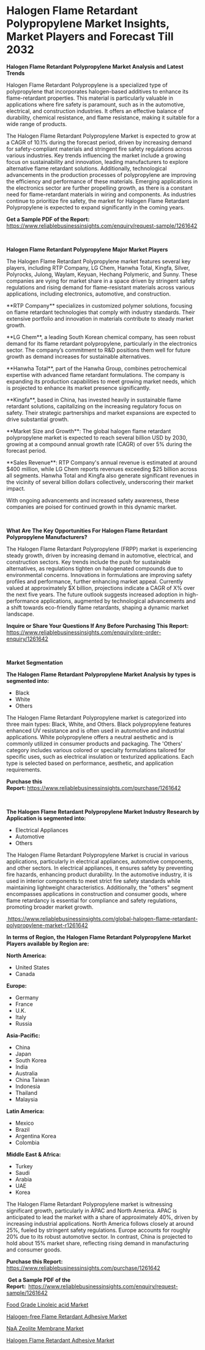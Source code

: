 <p><h1>Halogen Flame Retardant Polypropylene Market Insights, Market Players and Forecast Till 2032</h1></p><p><strong>Halogen Flame Retardant Polypropylene Market Analysis and Latest Trends</strong></p>
<p><p>Halogen Flame Retardant Polypropylene is a specialized type of polypropylene that incorporates halogen-based additives to enhance its flame-retardant properties. This material is particularly valuable in applications where fire safety is paramount, such as in the automotive, electrical, and construction industries. It offers an effective balance of durability, chemical resistance, and flame resistance, making it suitable for a wide range of products.</p><p>The Halogen Flame Retardant Polypropylene Market is expected to grow at a CAGR of 10.1% during the forecast period, driven by increasing demand for safety-compliant materials and stringent fire safety regulations across various industries. Key trends influencing the market include a growing focus on sustainability and innovation, leading manufacturers to explore alternative flame retardant solutions. Additionally, technological advancements in the production processes of polypropylene are improving the efficiency and performance of these materials. Emerging applications in the electronics sector are further propelling growth, as there is a constant need for flame-retardant materials in wiring and components. As industries continue to prioritize fire safety, the market for Halogen Flame Retardant Polypropylene is expected to expand significantly in the coming years.</p></p>
<p><strong>Get a Sample PDF of the Report:&nbsp;</strong> <a href="https://www.reliablebusinessinsights.com/enquiry/request-sample/1261642?utm_campaign=1847&utm_medium=2&utm_source=Github&utm_content=ia&utm_term=02022025&utm_id=halogen-flame-retardant-polypropylene">https://www.reliablebusinessinsights.com/enquiry/request-sample/1261642</a></p>
<p>&nbsp;</p>
<p><strong>Halogen Flame Retardant Polypropylene Major Market Players</strong></p>
<p><p>The Halogen Flame Retardant Polypropylene market features several key players, including RTP Company, LG Chem, Hanwha Total, Kingfa, Silver, Polyrocks, Julong, Waylam, Keyuan, Hechang Polymeric, and Sunny. These companies are vying for market share in a space driven by stringent safety regulations and rising demand for flame-resistant materials across various applications, including electronics, automotive, and construction.</p><p>**RTP Company** specializes in customized polymer solutions, focusing on flame retardant technologies that comply with industry standards. Their extensive portfolio and innovation in materials contribute to steady market growth. </p><p>**LG Chem**, a leading South Korean chemical company, has seen robust demand for its flame retardant polypropylene, particularly in the electronics sector. The company’s commitment to R&D positions them well for future growth as demand increases for sustainable alternatives.</p><p>**Hanwha Total**, part of the Hanwha Group, combines petrochemical expertise with advanced flame retardant formulations. The company is expanding its production capabilities to meet growing market needs, which is projected to enhance its market presence significantly.</p><p>**Kingfa**, based in China, has invested heavily in sustainable flame retardant solutions, capitalizing on the increasing regulatory focus on safety. Their strategic partnerships and market expansions are expected to drive substantial growth.</p><p>**Market Size and Growth**: The global halogen flame retardant polypropylene market is expected to reach several billion USD by 2030, growing at a compound annual growth rate (CAGR) of over 5% during the forecast period. </p><p>**Sales Revenue**: RTP Company's annual revenue is estimated at around $400 million, while LG Chem reports revenues exceeding $25 billion across all segments. Hanwha Total and Kingfa also generate significant revenues in the vicinity of several billion dollars collectively, underscoring their market impact. </p><p>With ongoing advancements and increased safety awareness, these companies are poised for continued growth in this dynamic market.</p></p>
<p>&nbsp;</p>
<p><strong>What Are The Key Opportunities For Halogen Flame Retardant Polypropylene Manufacturers?</strong></p>
<p><p>The Halogen Flame Retardant Polypropylene (FRPP) market is experiencing steady growth, driven by increasing demand in automotive, electrical, and construction sectors. Key trends include the push for sustainable alternatives, as regulations tighten on halogenated compounds due to environmental concerns. Innovations in formulations are improving safety profiles and performance, further enhancing market appeal. Currently valued at approximately $X billion, projections indicate a CAGR of X% over the next five years. The future outlook suggests increased adoption in high-performance applications, augmented by technological advancements and a shift towards eco-friendly flame retardants, shaping a dynamic market landscape.</p></p>
<p><strong>Inquire or Share Your Questions If Any Before Purchasing This Report:</strong> <a href="https://www.reliablebusinessinsights.com/enquiry/pre-order-enquiry/1261642?utm_campaign=1847&utm_medium=2&utm_source=Github&utm_content=ia&utm_term=02022025&utm_id=halogen-flame-retardant-polypropylene">https://www.reliablebusinessinsights.com/enquiry/pre-order-enquiry/1261642</a></p>
<p>&nbsp;</p>
<p><strong>Market Segmentation</strong></p>
<p><strong>The Halogen Flame Retardant Polypropylene Market Analysis by types is segmented into:</strong></p>
<p><ul><li>Black</li><li>White</li><li>Others</li></ul></p>
<p><p>The Halogen Flame Retardant Polypropylene market is categorized into three main types: Black, White, and Others. Black polypropylene features enhanced UV resistance and is often used in automotive and industrial applications. White polypropylene offers a neutral aesthetic and is commonly utilized in consumer products and packaging. The 'Others' category includes various colored or specialty formulations tailored for specific uses, such as electrical insulation or texturized applications. Each type is selected based on performance, aesthetic, and application requirements.</p></p>
<p><strong>Purchase this Report:&nbsp;</strong><a href="https://www.reliablebusinessinsights.com/purchase/1261642?utm_campaign=1847&utm_medium=2&utm_source=Github&utm_content=ia&utm_term=02022025&utm_id=halogen-flame-retardant-polypropylene">https://www.reliablebusinessinsights.com/purchase/1261642</a></p>
<p>&nbsp;</p>
<p><strong>The Halogen Flame Retardant Polypropylene Market Industry Research by Application is segmented into:</strong></p>
<p><ul><li>Electrical Appliances</li><li>Automotive</li><li>Others</li></ul></p>
<p><p>The Halogen Flame Retardant Polypropylene Market is crucial in various applications, particularly in electrical appliances, automotive components, and other sectors. In electrical appliances, it ensures safety by preventing fire hazards, enhancing product durability. In the automotive industry, it is used in interior components to meet strict fire safety standards while maintaining lightweight characteristics. Additionally, the "others" segment encompasses applications in construction and consumer goods, where flame retardancy is essential for compliance and safety regulations, promoting broader market growth.</p></p>
<p><a href="https://www.reliablebusinessinsights.com/global-halogen-flame-retardant-polypropylene-market-r1261642?utm_campaign=1847&utm_medium=2&utm_source=Github&utm_content=ia&utm_term=02022025&utm_id=halogen-flame-retardant-polypropylene">&nbsp;https://www.reliablebusinessinsights.com/global-halogen-flame-retardant-polypropylene-market-r1261642</a></p>
<p><strong>In terms of Region, the Halogen Flame Retardant Polypropylene Market Players available by Region are:</strong></p>
<p>
    <p> <strong> North America: </strong>
        <ul>
            <li>United States</li>
            <li>Canada</li>
        </ul>
        </p> 
    <p> <strong> Europe: </strong>
        <ul>
            <li>Germany</li>
            <li>France</li>
            <li>U.K.</li>
            <li>Italy</li>
            <li>Russia</li>
        </ul>
        </p> 
    <p> <strong> Asia-Pacific: </strong>
        <ul>
            <li>China</li>
            <li>Japan</li>
            <li>South Korea</li>
            <li>India</li>
            <li>Australia</li>
            <li>China Taiwan</li>
            <li>Indonesia</li>
            <li>Thailand</li>
            <li>Malaysia</li>
        </ul>
        </p> 
    <p> <strong> Latin America: </strong>
        <ul>
            <li>Mexico</li>
            <li>Brazil</li>
            <li>Argentina Korea</li>
            <li>Colombia</li>
        </ul>
        </p> 
    <p> <strong> Middle East & Africa: </strong>
        <ul>
            <li>Turkey</li>
            <li>Saudi</li>
            <li>Arabia</li>
            <li>UAE</li>
            <li>Korea</li>
        </ul>
    </p>
    </p>
<p><p>The Halogen Flame Retardant Polypropylene market is witnessing significant growth, particularly in APAC and North America. APAC is anticipated to lead the market with a share of approximately 40%, driven by increasing industrial applications. North America follows closely at around 25%, fueled by stringent safety regulations. Europe accounts for roughly 20% due to its robust automotive sector. In contrast, China is projected to hold about 15% market share, reflecting rising demand in manufacturing and consumer goods.</p></p>
<p><strong>Purchase this Report: </strong><a href="https://www.reliablebusinessinsights.com/purchase/1261642?utm_campaign=1847&utm_medium=2&utm_source=Github&utm_content=ia&utm_term=02022025&utm_id=halogen-flame-retardant-polypropylene">https://www.reliablebusinessinsights.com/purchase/1261642</a></p>
<p>&nbsp;<strong>Get a Sample PDF of the Report:&nbsp;&nbsp;</strong><a href="https://www.reliablebusinessinsights.com/enquiry/request-sample/1261642?utm_campaign=1847&utm_medium=2&utm_source=Github&utm_content=ia&utm_term=02022025&utm_id=halogen-flame-retardant-polypropylene">https://www.reliablebusinessinsights.com/enquiry/request-sample/1261642</a></p>
<p><strong></strong></p>
<p><p><a href="https://github.com/ezahdyre/Market-Research-Report-List-1/blob/main/food-grade-linoleic-acid-market.md?utm_campaign=1847&utm_medium=2&utm_source=Github&utm_content=ia&utm_term=02022025&utm_id=halogen-flame-retardant-polypropylene">Food Grade Linoleic acid Market</a></p><p><a href="https://github.com/kaqiewan/Market-Research-Report-List-1/blob/main/halogen-free-flame-retardant-adhesive-market.md?utm_campaign=1847&utm_medium=2&utm_source=Github&utm_content=ia&utm_term=02022025&utm_id=halogen-flame-retardant-polypropylene">Halogen-free Flame Retardant Adhesive Market</a></p><p><a href="https://github.com/taxyevgwlle/Market-Research-Report-List-1/blob/main/naa-zeolite-membrane-market.md?utm_campaign=1847&utm_medium=2&utm_source=Github&utm_content=ia&utm_term=02022025&utm_id=halogen-flame-retardant-polypropylene">NaA Zeolite Membrane Market</a></p><p><a href="https://github.com/verikaahova/Market-Research-Report-List-1/blob/main/halogen-flame-retardant-adhesive-market.md?utm_campaign=1847&utm_medium=2&utm_source=Github&utm_content=ia&utm_term=02022025&utm_id=halogen-flame-retardant-polypropylene">Halogen Flame Retardant Adhesive Market</a></p></p>